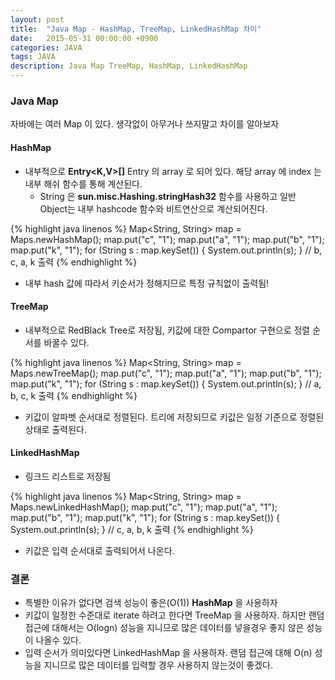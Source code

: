 ```yaml
---
layout: post
title:  "Java Map - HashMap, TreeMap, LinkedHashMap 차이"
date:   2015-05-31 00:00:00 +0900
categories: JAVA
tags: JAVA
description: Java Map TreeMap, HashMap, LinkedHashMap
---
```


### Java Map
자바에는 여러 Map 이 있다. 생각없이 아무거나 쓰지말고 차이를 알아보자


#### HashMap
- 내부적으로 **Entry<K,V>[]** Entry 의 array 로 되어 있다. 해당 array 에 index 는 내부 해쉬 함수를 통해 계산된다.
    - String 은 **sun.misc.Hashing.stringHash32** 함수를 사용하고 일반 Object는 내부 hashcode 함수와 비트연산으로 계산되어진다.

{% highlight java linenos %}
Map<String, String> map = Maps.newHashMap();
map.put("c", "1");
map.put("a", "1");
map.put("b", "1");
map.put("k", "1");
for (String s : map.keySet()) {
    System.out.println(s);
}
// b, c, a, k 출력
{% endhighlight %}

- 내부 hash 값에 따라서 키순서가 정해지므로 특정 규칙없이 출력됨!


#### TreeMap
- 내부적으로 RedBlack Tree로 저장됨, 키값에 대한 Compartor 구현으로 정렬 순서를 바꿀수 있다.

{% highlight java linenos %}
Map<String, String> map = Maps.newTreeMap();
map.put("c", "1");
map.put("a", "1");
map.put("b", "1");
map.put("k", "1");
for (String s : map.keySet()) {
    System.out.println(s);
}
// a, b, c, k 출력
{% endhighlight %}

- 키값이 알파벳 순서대로 정렬된다. 트리에 저장되므로 키값은 일정 기준으로 정렬된 상태로 출력된다.


#### LinkedHashMap
- 링크드 리스트로 저장됨

{% highlight java linenos %}
Map<String, String> map = Maps.newLinkedHashMap();
map.put("c", "1");
map.put("a", "1");
map.put("b", "1");
map.put("k", "1");
for (String s : map.keySet()) {
    System.out.println(s);
}
// c, a, b, k 출력
{% endhighlight %}
- 키값은 입력 순서대로 출력되어서 나온다.

### 결론
- 특별한 이유가 없다면 검색 성능이 좋은(O(1)) **HashMap** 을 사용하자
- 키값이 일정한 수준대로 iterate 하려고 한다면 TreeMap 을 사용하자. 하지만 랜덤 접근에 대해서는 O(logn) 성능을 지니므로 많은 데이터를 넣을경우 좋지 않은 성능이 나올수 있다.
- 입력 순서가 의미있다면 LinkedHashMap 을 사용하자. 랜덤 접근에 대해 O(n) 성능을 지니므로 많은 데이터를 입력할 경우 사용하지 않는것이 좋겠다.




